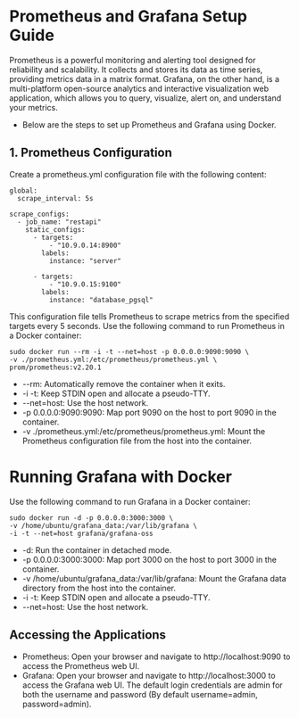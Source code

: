 # Prometheus and Grafana Setup Guide
Prometheus is a powerful monitoring and alerting tool designed for reliability and scalability. It collects and stores its data as time series, providing metrics data in a matrix format. Grafana, on the other hand, is a multi-platform open-source analytics and interactive visualization web application, which allows you to query, visualize, alert on, and understand your metrics.
- Below are the steps to set up Prometheus and Grafana using Docker.
## 1. Prometheus Configuration
Create a prometheus.yml configuration file with the following content:
```
global:
  scrape_interval: 5s

scrape_configs:
  - job_name: "restapi"
    static_configs:
      - targets:
          - "10.9.0.14:8900"
        labels:
          instance: "server"

      - targets:
          - "10.9.0.15:9100"
        labels:
          instance: "database_pgsql"
```
This configuration file tells Prometheus to scrape metrics from the specified targets every 5 seconds.
Use the following command to run Prometheus in a Docker container:
```
sudo docker run --rm -i -t --net=host -p 0.0.0.0:9090:9090 \
-v ./prometheus.yml:/etc/prometheus/prometheus.yml \
prom/prometheus:v2.20.1
```
- --rm: Automatically remove the container when it exits.
- -i -t: Keep STDIN open and allocate a pseudo-TTY.
- --net=host: Use the host network.
- -p 0.0.0.0:9090:9090: Map port 9090 on the host to port 9090 in the container.
- -v ./prometheus.yml:/etc/prometheus/prometheus.yml: Mount the Prometheus configuration file from the host into the container.
# Running Grafana with Docker
Use the following command to run Grafana in a Docker container:
```
sudo docker run -d -p 0.0.0.0:3000:3000 \
-v /home/ubuntu/grafana_data:/var/lib/grafana \
-i -t --net=host grafana/grafana-oss
```
- -d: Run the container in detached mode.
- -p 0.0.0.0:3000:3000: Map port 3000 on the host to port 3000 in the container.
- -v /home/ubuntu/grafana_data:/var/lib/grafana: Mount the Grafana data directory from the host into the container.
- -i -t: Keep STDIN open and allocate a pseudo-TTY.
- --net=host: Use the host network.
## Accessing the Applications
- Prometheus: Open your browser and navigate to http://localhost:9090 to access the Prometheus web UI.
- Grafana: Open your browser and navigate to http://localhost:3000 to access the Grafana web UI. The default login credentials are admin for both the username and password (By default username=admin, password=admin).
